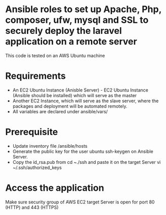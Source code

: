 # Ansible roles to set up Apache, Php, composer, ufw, mysql and SSL to securely deploy the laravel application on a remote server
This code is tested on an AWS Ubuntu machine

# Requirements
<ul> 
<li>An EC2 Ubuntu Instance (Anisble Server) - EC2 Ubuntu Instance (Ansible should be installed) which will serve as the master </li>
<li> Another  EC2 Instance, which will serve as the slave server, where the packages and deployment will be automated remotely.</li>
<li>All variables are declared under ansible/vars/</li>
</ul>

# Prerequisite


<ul> 
<li> Update inventory file /ansible/hosts </li>
<li> Generate the public key for the user ubuntu ssh-keygen on Ansible Server.</li>
<li>Copy the id_rsa.pub from cd ~./ssh and paste it on the target Server vi ~/.ssh/authorized_keys </li>
</ul> 

# Access the application 

Make sure security group of AWS EC2 target Server is open for port 80 (HTTP) and 443 (HTTPS)

